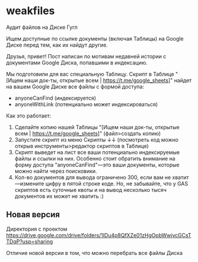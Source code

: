 # weakfiles

Аудит файлов на Диске Гугл

​​Ищем доступные по ссылке документы (включая Таблицы) на Google Диске перед тем, как их найдут другие.

Друзья, привет! Пост написан по мотивам недавней истории с документами Google Диска, попавшими в индексацию.

Мы подготовили для вас специальную Таблицу. Скрипт в Таблице "[Ищем наши док-ты, открытые всем | https://t.me/google_sheets]" найдет на вашем Google Диске все файлы с формой доступа:

- anyoneCanFind (индексируется)
- anyoneWithLink (потенциально может индексироваться)

Как это работает:

1. Сделайте копию нашей Таблицы "[Ищем наши док-ты, открытые всем | https://t.me/google_sheets]" (файл>создать копию)
1. Запустите скрипт из меню Скрипты ↓↓ (посмотреть код можно открыв инструменты>редактор скриптов в Таблице)
1. Скрипт выведет на лист все ваши потенциально индексируемые файлы и ссылки на них. Особенно стоит обратить внимание на форму доступа "anyoneCanFind"—это ваши документы, которые можно найти через поисковики.
1. Кол-во документов для вывода ограничено 300, если вам не хватит—измените цифру в пятой строке коде. Но, не забывайте, что у GAS скриптов есть суточные квоты и на вывод несколько тысяч документов их может не хватить :)

[Ищем наши док-ты, открытые всем | https://t.me/google_sheets]: https://docs.google.com/spreadsheets/d/1lz0J31OKSVoBXCWWTIVVmSHEdBRogdS_-yskC-5h5W4/edit?usp=sharing

## Новая версия

Директория с проектом https://drive.google.com/drive/folders/1IDu4p8QfXZe01zHgOpbWwjvcGCsTTDqP?usp=sharing

Отличие новой версии в том, что можно перебрать все файлы Диска